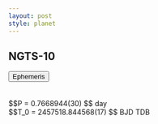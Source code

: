 ```yaml
---
layout: post
style: planet
---
```

<script src="../js/planets.js"></script>

## NGTS-10

<!-- Tab links -->
<div class="tab">
<button class="tablinks" onclick="openCity(event, 'Ephemeris')">Ephemeris</button>
</div>

<!-- Tab content -->
<div id="Ephemeris" class="tabcontent" markdown="1">
<br/><br/>
$$P = 0.7668944(30) $$ day <br/>
$$T_0 = 2457518.844568(17) $$ BJD TDB
<br/><br/>
<br/><br/>
</div>


